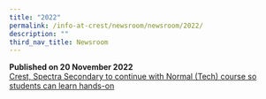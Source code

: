 ```yaml
---
title: "2022"
permalink: /info-at-crest/newsroom/newsroom/2022/
description: ""
third_nav_title: Newsroom
---
```

**Published on 20 November 2022**
<br>[Crest, Spectra Secondary to continue with Normal (Tech) course so students can learn hands-on](https://www.straitstimes.com/life/crest-spectra-secondary-to-continue-with-normal-tech-course-so-students-can-learn-hands-on)
